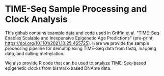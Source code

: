 # TIME-Seq Sample Processing and Clock Analysis

This github contains example data and code used in Griffin et al. "TIME-Seq Enables Scalable and Inexpensive Epigenetic Age Predictions" (pre-print: https://doi.org/10.1101/2021.10.25.465725).
Here we provide the sample processing pipeline for demultiplexing TIME-Seq data from fastq, mapping data, and calling methylation.

We also provide R code that can be used to analyze TIME-Seq-based epigenetic clocks from bismark-based DNAme data. 

